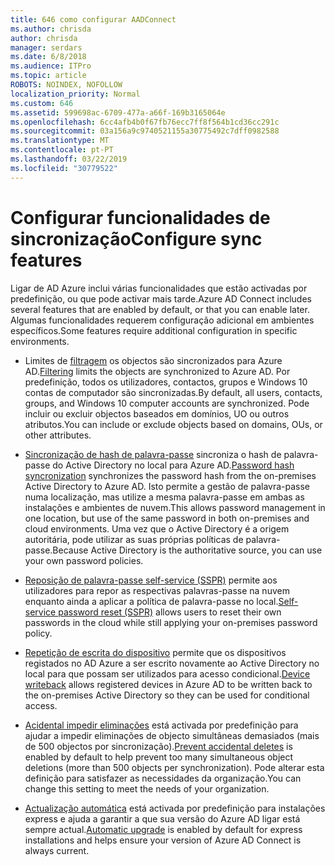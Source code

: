 ```yaml
---
title: 646 como configurar AADConnect
ms.author: chrisda
author: chrisda
manager: serdars
ms.date: 6/8/2018
ms.audience: ITPro
ms.topic: article
ROBOTS: NOINDEX, NOFOLLOW
localization_priority: Normal
ms.custom: 646
ms.assetid: 599698ac-6709-477a-a66f-169b3165064e
ms.openlocfilehash: 6cc4afb4b0f67fb76ecc7ff8f564b1cd36cc291c
ms.sourcegitcommit: 03a156a9c9740521155a30775492c7dff0982588
ms.translationtype: MT
ms.contentlocale: pt-PT
ms.lasthandoff: 03/22/2019
ms.locfileid: "30779522"
---
```

# <a name="configure-sync-features"></a><span data-ttu-id="c6219-102">Configurar funcionalidades de sincronização</span><span class="sxs-lookup"><span data-stu-id="c6219-102">Configure sync features</span></span>

<span data-ttu-id="c6219-103">Ligar de AD Azure inclui várias funcionalidades que estão activadas por predefinição, ou que pode activar mais tarde.</span><span class="sxs-lookup"><span data-stu-id="c6219-103">Azure AD Connect includes several features that are enabled by default, or that you can enable later.</span></span> <span data-ttu-id="c6219-104">Algumas funcionalidades requerem configuração adicional em ambientes específicos.</span><span class="sxs-lookup"><span data-stu-id="c6219-104">Some features require additional configuration in specific environments.</span></span>
  
- <span data-ttu-id="c6219-105">Limites de [filtragem](https://docs.microsoft.com/azure/active-directory/connect/active-directory-aadconnectsync-configure-filtering) os objectos são sincronizados para Azure AD.</span><span class="sxs-lookup"><span data-stu-id="c6219-105">[Filtering](https://docs.microsoft.com/azure/active-directory/connect/active-directory-aadconnectsync-configure-filtering) limits the objects are synchronized to Azure AD.</span></span> <span data-ttu-id="c6219-106">Por predefinição, todos os utilizadores, contactos, grupos e Windows 10 contas de computador são sincronizadas.</span><span class="sxs-lookup"><span data-stu-id="c6219-106">By default, all users, contacts, groups, and Windows 10 computer accounts are synchronized.</span></span> <span data-ttu-id="c6219-107">Pode incluir ou excluir objectos baseados em domínios, UO ou outros atributos.</span><span class="sxs-lookup"><span data-stu-id="c6219-107">You can include or exclude objects based on domains, OUs, or other attributes.</span></span> 
    
- <span data-ttu-id="c6219-108">[Sincronização de hash de palavra-passe](https://docs.microsoft.com/azure/active-directory/connect/active-directory-aadconnectsync-implement-password-hash-synchronization) sincroniza o hash de palavra-passe do Active Directory no local para Azure AD.</span><span class="sxs-lookup"><span data-stu-id="c6219-108">[Password hash syncronization](https://docs.microsoft.com/azure/active-directory/connect/active-directory-aadconnectsync-implement-password-hash-synchronization) synchronizes the password hash from the on-premises Active Directory to Azure AD.</span></span> <span data-ttu-id="c6219-109">Isto permite a gestão de palavra-passe numa localização, mas utilize a mesma palavra-passe em ambas as instalações e ambientes de nuvem.</span><span class="sxs-lookup"><span data-stu-id="c6219-109">This allows password management in one location, but use of the same password in both on-premises and cloud environments.</span></span> <span data-ttu-id="c6219-110">Uma vez que o Active Directory é a origem autoritária, pode utilizar as suas próprias políticas de palavra-passe.</span><span class="sxs-lookup"><span data-stu-id="c6219-110">Because Active Directory is the authoritative source, you can use your own password policies.</span></span> 
    
- <span data-ttu-id="c6219-111">[Reposição de palavra-passe self-service (SSPR)](https://docs.microsoft.com/azure/active-directory/authentication/quickstart-sspr) permite aos utilizadores para repor as respectivas palavras-passe na nuvem enquanto ainda a aplicar a política de palavra-passe no local.</span><span class="sxs-lookup"><span data-stu-id="c6219-111">[Self-service password reset (SSPR)](https://docs.microsoft.com/azure/active-directory/authentication/quickstart-sspr) allows users to reset their own passwords in the cloud while still applying your on-premises password policy.</span></span> 
    
- <span data-ttu-id="c6219-112">[Repetição de escrita do dispositivo](https://docs.microsoft.com/azure/active-directory/connect/active-directory-aadconnect-feature-device-writeback) permite que os dispositivos registados no AD Azure a ser escrito novamente ao Active Directory no local para que possam ser utilizados para acesso condicional.</span><span class="sxs-lookup"><span data-stu-id="c6219-112">[Device writeback](https://docs.microsoft.com/azure/active-directory/connect/active-directory-aadconnect-feature-device-writeback) allows registered devices in Azure AD to be written back to the on-premises Active Directory so they can be used for conditional access.</span></span> 
    
- <span data-ttu-id="c6219-113">[Acidental impedir eliminações](https://docs.microsoft.com/azure/active-directory/connect/active-directory-aadconnectsync-feature-prevent-accidental-deletes) está activada por predefinição para ajudar a impedir eliminações de objecto simultâneas demasiados (mais de 500 objectos por sincronização).</span><span class="sxs-lookup"><span data-stu-id="c6219-113">[Prevent accidental deletes](https://docs.microsoft.com/azure/active-directory/connect/active-directory-aadconnectsync-feature-prevent-accidental-deletes) is enabled by default to help prevent too many simultaneous object deletions (more than 500 objects per synchronization).</span></span> <span data-ttu-id="c6219-114">Pode alterar esta definição para satisfazer as necessidades da organização.</span><span class="sxs-lookup"><span data-stu-id="c6219-114">You can change this setting to meet the needs of your organization.</span></span> 
    
- <span data-ttu-id="c6219-115">[Actualização automática](https://docs.microsoft.com/azure/active-directory/connect/active-directory-aadconnect-feature-automatic-upgrade) está activada por predefinição para instalações express e ajuda a garantir a que sua versão do Azure AD ligar está sempre actual.</span><span class="sxs-lookup"><span data-stu-id="c6219-115">[Automatic upgrade](https://docs.microsoft.com/azure/active-directory/connect/active-directory-aadconnect-feature-automatic-upgrade) is enabled by default for express installations and helps ensure your version of Azure AD Connect is always current.</span></span> 
    

